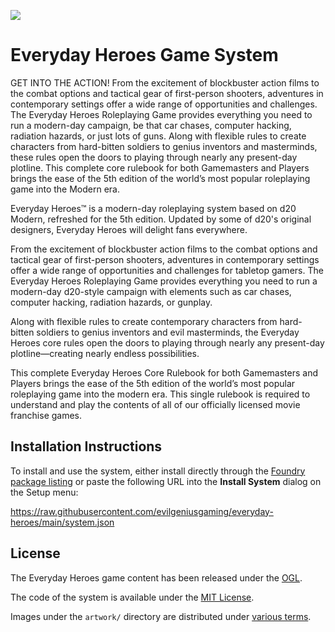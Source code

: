 ![](https://github.com/foundryvtt/dnd5e/blob/main/artwork/hero.jpg?raw=true)

# Everyday Heroes Game System

GET INTO THE ACTION! From the excitement of blockbuster action films to the combat options and tactical gear of first-person shooters, adventures in contemporary settings offer a wide range of opportunities and challenges. The Everyday Heroes Roleplaying Game provides everything you need to run a modern-day campaign, be that car chases, computer hacking, radiation hazards, or just lots of guns. Along with flexible rules to create characters from hard-bitten soldiers to genius inventors and masterminds, these rules open the doors to playing through nearly any present-day plotline. This complete core rulebook for both Gamemasters and Players brings the ease of the 5th edition of the world’s most popular roleplaying game into the Modern era.

Everyday Heroes™ is a modern-day roleplaying system based on d20 Modern, refreshed for the 5th edition. Updated by some of d20's original designers, Everyday Heroes will delight fans everywhere.

From the excitement of blockbuster action films to the combat options and tactical gear of first-person shooters, adventures in contemporary settings offer a wide range of opportunities and challenges for tabletop gamers. The Everyday Heroes Roleplaying Game provides everything you need to run a modern-day d20-style campaign with elements such as car chases, computer hacking, radiation hazards, or gunplay.

Along with flexible rules to create contemporary characters from hard-bitten soldiers to genius inventors and evil masterminds, the Everyday Heroes core rules open the doors to playing through nearly any present-day plotline—creating nearly endless possibilities.

This complete Everyday Heroes Core Rulebook for both Gamemasters and Players brings the ease of the 5th edition of the world’s most popular roleplaying game into the modern era. This single rulebook is required to understand and play the contents of all of our officially licensed movie franchise games.

## Installation Instructions

To install and use the system, either install directly through the [Foundry package listing](https://foundryvtt.com/packages/everyday-heroes) or paste the following URL into the **Install System** dialog on the Setup menu:

https://raw.githubusercontent.com/evilgeniusgaming/everyday-heroes/main/system.json

## License

The Everyday Heroes game content has been released under the [OGL](https://github.com/evilgeniusgaming/everyday-heroes/blob/main/OGL.md).

The code of the system is available under the [MIT License](https://github.com/evilgeniusgaming/everyday-heroes/blob/main/LICENSE).

Images under the `artwork/` directory are distributed under [various terms](https://github.com/evilgeniusgaming/everyday-heroes/blob/main/artwork/LICENSE).
